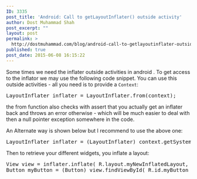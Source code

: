```yaml
---
ID: 3335
post_title: 'Android: Call to getLayoutInflater() outside activity'
author: Dost Muhammad Shah
post_excerpt: ""
layout: post
permalink: >
  http://dostmuhammad.com/blog/android-call-to-getlayoutinflater-outside-activity/
published: true
post_date: 2015-06-08 16:15:22
---
```

Some times we need the inflater outside activities in android . To get access to the inflator we may use the following code snippet. You can use this outside activities - all you need is to provide a <code>Context</code>:
<pre>LayoutInflater inflater = LayoutInflater.from(context);</pre>

the from function also checks with assert that you actually get an inflater back and throws an error otherwise - which will be much easier to deal with then a null pointer exception somewhere in the code.

An Alternate way is shown below but I recommend to use the above one:
<pre>LayoutInflater inflater = (LayoutInflater) context.getSystemService( Context.LAYOUT_INFLATER_SERVICE );</pre>
Then to retrieve your different widgets, you inflate a layout:
<pre>View view = inflater.inflate( R.layout.myNewInflatedLayout, null );
Button myButton = (Button) view.findViewById( R.id.myButton );
</pre>